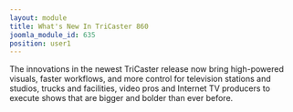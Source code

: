 ```yaml
---
layout: module
title: What's New In TriCaster 860
joomla_module_id: 635
position: user1
---
```

<p>The innovations in the newest TriCaster release now bring high-powered visuals, faster workflows, and more control for television stations and studios, trucks and facilities, video pros and Internet TV producers to execute shows that are bigger and bolder than ever before.</p>
